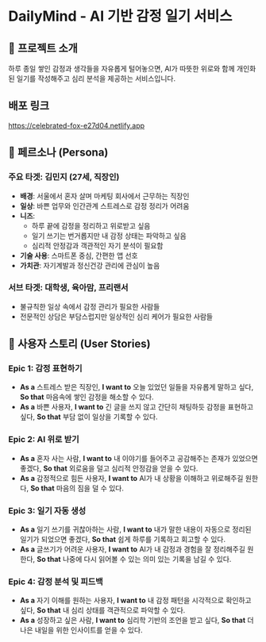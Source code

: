 # DailyMind - AI 기반 감정 일기 서비스

## 🌟 프로젝트 소개

하루 종일 쌓인 감정과 생각들을 자유롭게 털어놓으면, AI가 따뜻한 위로와 함께 개인화된 일기를 작성해주고 심리 분석을 제공하는 서비스입니다.

## 배포 링크

https://celebrated-fox-e27d04.netlify.app

## 🎯 페르소나 (Persona)

### 주요 타겟: 김민지 (27세, 직장인)

- **배경**: 서울에서 혼자 살며 마케팅 회사에서 근무하는 직장인
- **일상**: 바쁜 업무와 인간관계 스트레스로 감정 정리가 어려움
- **니즈**:
  - 하루 끝에 감정을 정리하고 위로받고 싶음
  - 일기 쓰기는 번거롭지만 내 감정 상태는 파악하고 싶음
  - 심리적 안정감과 객관적인 자기 분석이 필요함
- **기술 사용**: 스마트폰 중심, 간편한 앱 선호
- **가치관**: 자기계발과 정신건강 관리에 관심이 높음

### 서브 타겟: 대학생, 육아맘, 프리랜서

- 불규칙한 일상 속에서 감정 관리가 필요한 사람들
- 전문적인 상담은 부담스럽지만 일상적인 심리 케어가 필요한 사람들

## 📝 사용자 스토리 (User Stories)

### Epic 1: 감정 표현하기

- **As a** 스트레스 받은 직장인, **I want to** 오늘 있었던 일들을 자유롭게 말하고 싶다, **So that** 마음속에 쌓인 감정을 해소할 수 있다.
- **As a** 바쁜 사용자, **I want to** 긴 글을 쓰지 않고 간단히 채팅하듯 감정을 표현하고 싶다, **So that** 부담 없이 일상을 기록할 수 있다.

### Epic 2: AI 위로 받기

- **As a** 혼자 사는 사람, **I want to** 내 이야기를 들어주고 공감해주는 존재가 있었으면 좋겠다, **So that** 외로움을 덜고 심리적 안정감을 얻을 수 있다.
- **As a** 감정적으로 힘든 사용자, **I want to** AI가 내 상황을 이해하고 위로해주길 원한다, **So that** 마음의 짐을 덜 수 있다.

### Epic 3: 일기 자동 생성

- **As a** 일기 쓰기를 귀찮아하는 사람, **I want to** 내가 말한 내용이 자동으로 정리된 일기가 되었으면 좋겠다, **So that** 쉽게 하루를 기록하고 회고할 수 있다.
- **As a** 글쓰기가 어려운 사용자, **I want to** AI가 내 감정과 경험을 잘 정리해주길 원한다, **So that** 나중에 다시 읽어볼 수 있는 의미 있는 기록을 남길 수 있다.

### Epic 4: 감정 분석 및 피드백

- **As a** 자기 이해를 원하는 사용자, **I want to** 내 감정 패턴을 시각적으로 확인하고 싶다, **So that** 내 심리 상태를 객관적으로 파악할 수 있다.
- **As a** 성장하고 싶은 사람, **I want to** 심리학 기반의 조언을 받고 싶다, **So that** 더 나은 내일을 위한 인사이트를 얻을 수 있다.
